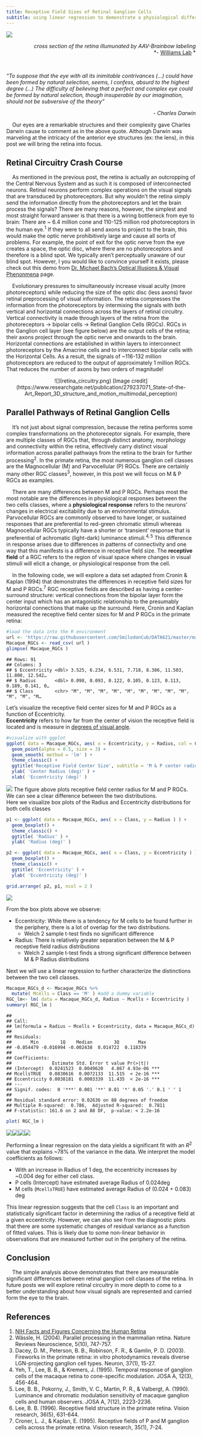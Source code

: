```yaml
---
title: Receptive Field Sizes of Retinal Ganglion Cells
subtitle: using linear regression to demonstrate a physiological difference between retinal gagnlion cell classes using a classic data set
---
```


![](https://raw.githubusercontent.com/SmilodonCub/basicVisualBlog/main/assets/img/retina_xsec.png)

<div style="text-align: right">

*cross section of the retina illumunated by AAV-Brainbow labeling*  
*- [Williams Lab](https://sites.wustl.edu/williams/gallery/) *

</div>

<br>

*“To suppose that the eye with all its inimitable contrivances (…) could
have been formed by natural selection, seems, I confess, absurd to the
highest degree (…) The difficulty of believing that a perfect and
complex eye could be formed by natural selection, though insuperable by
our imagination, should not be subversive of the theory”*

<div style="text-align: right">

*- Charles Darwin*

</div>

    Our eyes are a remarkable structures and their complexity gave
Charles Darwin cause to comment as in the above quote. Although Darwin
was marveling at the intricacy of the anterior eye structures (ex: the
lens), in this post we will bring the retina into focus.

## Retinal Circuitry Crash Course

    As mentioned in the previous post, the retina is actually an
outcropping of the Central Nervous System and as such it is composed of
interconnected neurons. Retinal neurons perform complex operations on
the visual signals that are transduced by photoreceptors. But why
wouldn’t the retina simply send the information directly from the
photoreceptors and let the brain process the signals? There are many
reasons, however, the simplest and most straight forward answer is that
there is a wiring bottleneck from eye to brain: There are \~ 6.4 million
cone and 110-125 million rod photoreceptors in the human
eye.<sup>1</sup> If they were to all send axons to project to the brain,
this would make the optic nerve prohibitively large and cause all sorts
of problems. For example, the point of exit for the optic nerve from the
eye creates a space, the optic disc, where there are no photoreceptors
and therefore is a blind spot. We typically aren’t perceptually unaware
of our blind spot. However, I you would like to convince yourself it
exists, please check out this demo from [Dr. Michael Bach’s Optical
Illusions & Visual
Phenonmena](https://michaelbach.de/ot/cog-blindSpot/index.html) page.

    Evolutionary pressures to simultaneously increase visual acuity
(more photoreceptors) while reducing the size of the optic disc (less
axons) favor retinal preprocessing of visual information. The retina
compresses the information from the photoreceptors by intermixing the
signals with both vertical and horizontal connections across the layers
of retinal circuitry. Vertical connectivity is made through layers of
the retina from the photoreceptors → bipolar cells → Retinal Ganglion
Cells (RGCs). RGCs in the Ganglion cell layer (see figure below) are the
output cells of the retina; their axons project through the optic nerve
and onwards to the brain. Horizontal connections are established in
within layers to interconnect photoreceptors by the Amacrine cells and
to interconnect bipolar cells with the Horizontal Cells. As a result,
the signals of \~116-132 million photoreceptors are reduced to the
output of approximately 1 million RGCs. That reduces the number of axons
by two orders of magnitude!

<center>
![](retina_circuitry.png) [Image
credit](https://www.researchgate.net/publication/279237071_State-of-the-Art_Report_3D_structure_and_motion_multimodal_perception)
</center>

## Parallel Pathways of Retinal Ganglion Cells

    It’s not just about signal compression, because the retina performs
some complex transformations on the photoreceptor signals. For example,
there are multiple classes of RGCs that, through distinct anatomy,
morphology and connectivity within the retina, effectively carry
distinct visual information across parallel pathways from the retina to
the brain for further processing<sup>2</sup>. In the primate retina, the
most numerous ganglion cell classes are the Magnocellular (M) and
Parvocellular (P) RGCs. There are certainly many other RGC
classes<sup>3</sup>, however, in this post we will focus on M & P RGCs
as examples.

    There are many differences between M and P RGCs. Perhaps most the
most notable are the differences in physiological responses between the
two cells classes, where a **physiological response** refers to the
neurons’ changes in electrical excitability due to an environmental
stimulus. Parvocellular RGCs are commonly observed to have longer, or
sustained responses that are preferential to red-green chromatic stimuli
whereas Magnocellular RGCs typically have a shorter or ‘transient’
response that is preferential of achromatic (light-dark) luminance
stimuli.<sup>4, 5</sup> This difference in response arises due to
differences in patterns of connectivity and one way that this manifests
is a difference in receptive field size. The **receptive field** of a
RGC refers to the region of visual space where changes in visual stimuli
will elicit a change, or physiological response from the cell.

    In the following code, we will explore a data set adapted from
Cronin & Kaplan (1994) that demonstrates the differences in receptive
field sizes for M and P RGCs.<sup>7</sup> RGC receptive fields are
described as having a center-surround structure: vertical connections
from the bipolar layer form the center input which has an antagonistic
relationship to the presumably horizontal connections that make up the
surround. Here, Cronin and Kaplan measured the receptive field center
sizes for M and P RGCs in the primate retina:

``` r
#load the data into the R environment
url <- 'https://raw.githubusercontent.com/SmilodonCub/DATA621/master/macaqueRGCs.csv'
Macaque_RGCs <- read_csv( url )
glimpse( Macaque_RGCs )
```

    ## Rows: 91
    ## Columns: 3
    ## $ Eccentricity <dbl> 3.525, 6.234, 6.531, 7.718, 8.386, 11.503, 11.800, 12.542…
    ## $ Radius       <dbl> 0.098, 0.093, 0.122, 0.105, 0.123, 0.113, 0.189, 0.141, 0…
    ## $ Class        <chr> "M", "M", "M", "M", "M", "M", "M", "M", "M", "M", "M", "M…

Let’s visualize the receptive field center sizes for M and P RGCs as a
function of Eccentricity.  
**Eccentricity** refers to how far from the center of vision the
receptive field is located and is measure in [degrees of visual
angle](https://en.wikipedia.org/wiki/Visual_angle).

``` r
#visualize with ggplot
ggplot( data = Macaque_RGCs, aes( x = Eccentricity, y = Radius, col = Class) ) +
  geom_point(alpha = 0.5, size = 3) +
  geom_smooth( method = 'lm' ) +
  theme_classic() +
  ggtitle('Receptive Field Center Size', subtitle = 'M & P center radius as a function of retinal eccentricity') +
  ylab( 'Center Radius (deg)' ) +
  xlab( 'Eccentricity (deg)' )
```

![](RGC_RFsize_files/figure-markdown_github/unnamed-chunk-3-1.png) The
figure above plots receptive field center radius for M and P RGCs. We
can see a clear difference between the two distributions.  
Here we visualize box plots of the Radius and Eccentricity distributions
for both cells classes

``` r
p1 <- ggplot( data = Macaque_RGCs, aes( x = Class, y = Radius ) ) +
  geom_boxplot() +
  theme_classic() +
  ggtitle( 'Radius' ) +
  ylab( 'Radius (deg)' )

p2 <- ggplot( data = Macaque_RGCs, aes( x = Class, y = Eccentricity ) ) +
  geom_boxplot() +
  theme_classic() +
  ggtitle( 'Eccentricity' ) +
  ylab( 'Eccentricity (deg)' )

grid.arrange( p2, p1, ncol = 2 )
```

![](RGC_RFsize_files/figure-markdown_github/unnamed-chunk-4-1.png)

From the box plots above we observe:

-   Eccentricity: While there is a tendency for M cells to be found
    further in the periphery, there is a lot of overlap for the two
    distributions.
    -   Welch 2 sample t-test finds no significant difference
-   Radius: There is relatively greater separation between the M & P
    receptive field radius distributions
    -   Welch 2 sample t-test finds a strong significant difference
        between M & P Radius distributions

Next we will use a linear regression to further characterize the
distinctions between the two cell classes.

``` r
Macaque_RGCs_d <- Macaque_RGCs %>%
  mutate( Mcells = Class == 'M' ) #add a dummy variable
RGC_lm<- lm( data = Macaque_RGCs_d, Radius ~ Mcells + Eccentricity )
summary( RGC_lm )
```

    ## 
    ## Call:
    ## lm(formula = Radius ~ Mcells + Eccentricity, data = Macaque_RGCs_d)
    ## 
    ## Residuals:
    ##       Min        1Q    Median        3Q       Max 
    ## -0.054479 -0.016994 -0.002438  0.014722  0.118379 
    ## 
    ## Coefficients:
    ##               Estimate Std. Error t value Pr(>|t|)    
    ## (Intercept)  0.0241523  0.0049620   4.867 4.93e-06 ***
    ## McellsTRUE   0.0830616  0.0072133  11.515  < 2e-16 ***
    ## Eccentricity 0.0038181  0.0003339  11.435  < 2e-16 ***
    ## ---
    ## Signif. codes:  0 '***' 0.001 '**' 0.01 '*' 0.05 '.' 0.1 ' ' 1
    ## 
    ## Residual standard error: 0.02636 on 88 degrees of freedom
    ## Multiple R-squared:  0.786,  Adjusted R-squared:  0.7811 
    ## F-statistic: 161.6 on 2 and 88 DF,  p-value: < 2.2e-16

``` r
plot( RGC_lm )
```

![](RGC_RFsize_files/figure-markdown_github/unnamed-chunk-7-1.png)![](RGC_RFsize_files/figure-markdown_github/unnamed-chunk-7-2.png)![](RGC_RFsize_files/figure-markdown_github/unnamed-chunk-7-3.png)![](RGC_RFsize_files/figure-markdown_github/unnamed-chunk-7-4.png)

Performing a linear regression on the data yields a significant fit with
an *R*<sup>2</sup> value that explains \~78% of the variance in the
data. We interpret the model coefficients as follows:

-   With an increase in Radius of 1 deg, the eccentricity increases by
    \~0.004 deg for either cell class.
-   P cells (Intercept) have estimated average Radius of 0.024deg
-   M cells (`McellsTRUE`) have estimated average Radius of (0.024 +
    0.083) deg

This linear regression suggests that the cell `Class` is an important
and statistically significant factor in determining the radius of a
receptive field at a given eccentricity. However, we can also see from
the diagnostic plots that there are some systematic changes of residual
variance as a function of fitted values. This is likely due to some
non-linear behavior in observations that are measured further out in the
periphery of the retina.

## Conclusion

    The simple analysis above demonstrates that there are measurable
significant differences between retinal ganglion cell classes of the
retina. In future posts we will explore retinal circuitry in more depth
to come to a better understanding about how visual signals are
represented and carried form the eye to the brain.

## References

1.  [NIH Facts and Figures Concerning the Human
    Retina](https://www.ncbi.nlm.nih.gov/books/NBK11556/#:~:text=approximately%20200%2C000.,the%20central%20rod%2Dfree%20fovea.)
2.  Wässle, H. (2004). Parallel processing in the mammalian retina.
    Nature Reviews Neuroscience, 5(10), 747-757.
3.  Dacey, D. M., Peterson, B. B., Robinson, F. R., & Gamlin, P. D.
    (2003). Fireworks in the primate retina: in vitro photodynamics
    reveals diverse LGN-projecting ganglion cell types. Neuron, 37(1),
    15-27.
4.  Yeh, T., Lee, B. B., & Kremers, J. (1995). Temporal response of
    ganglion cells of the macaque retina to cone-specific modulation.
    JOSA A, 12(3), 456-464.
5.  Lee, B. B., Pokorny, J., Smith, V. C., Martin, P. R., & Valbergt, A.
    (1990). Luminance and chromatic modulation sensitivity of macaque
    ganglion cells and human observers. JOSA A, 7(12), 2223-2236.
6.  Lee, B. B. (1996). Receptive field structure in the primate retina.
    Vision research, 36(5), 631-644.
7.  Croner, L. J., & Kaplan, E. (1995). Receptive fields of P and M
    ganglion cells across the primate retina. Vision research, 35(1),
    7-24.

<br><br><br>
